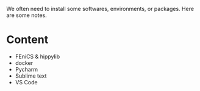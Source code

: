 We often need to install some softwares, environments, or packages. 
Here are some notes.

# Content

* FEniCS & hippylib
* docker
* Pycharm
* Sublime text
* VS Code


